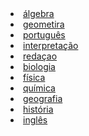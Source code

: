 
 <li class="masthead__menu-item">
     <a href="materias/algebra.html" target="_blank" rel="noopener noreferrer">álgebra</a>
    </li>

<li class="masthead__menu-item">
     <a href="materias/geometria.html" target="_blank" rel="noopener noreferrer">geometira</a>
    </li>

<li class="masthead__menu-item">
     <a href="materias/portugues.html" target="_blank" rel="noopener noreferrer">português</a>
    </li>

<li class="masthead__menu-item">
     <a href="materias/interpretacao.html" target="_blank" rel="noopener noreferrer">interpretação</a>
    </li>

<li class="masthead__menu-item">
     <a href="materias/redacao.html" target="_blank" rel="noopener noreferrer">redaçao</a>
    </li>
    
<li class="masthead__menu-item">
     <a href="materias/biologia.html" target="_blank" rel="noopener noreferrer">biologia</a>
    </li>

<li class="masthead__menu-item">
     <a href="materias/fisica.html" target="_blank" rel="noopener noreferrer">física</a>
    </li>

<li class="masthead__menu-item">
     <a href="materias/quimica.html" target="_blank" rel="noopener noreferrer">química</a>
    </li>

<li class="masthead__menu-item">
     <a href="materias/geografia.html" target="_blank" rel="noopener noreferrer">geografia</a>

<li class="masthead__menu-item">
     <a href="materias/historia.html" target="_blank" rel="noopener noreferrer">história</a>
    </li>

<li class="masthead__menu-item">
     <a href="materias/ingles.html" target="_blank" rel="noopener noreferrer">inglês</a>
    </li>
